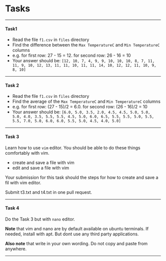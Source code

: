 # Tasks

---

#### Task1

- Read the file `f1.csv` in `files` directory
- Find the difference between the `Max TemperatureC` and `Min TemperatureC` columns
- e.g. for first row: 27 - 15 = 12. for second row: 26 - 16 = 10
- Your answer should be: `[12, 10, 7, 4, 9, 9, 10, 10, 10, 8, 7, 11, 11, 9, 10, 12, 13,
  11, 11, 10, 11, 11, 14, 10, 12, 12, 11, 10, 9, 8, 10]`

---

#### Task 2

- Read the file `f1.csv` in `files` directory
- Find the average of the `Max TemperatureC` and `Min TemperatureC` columns
- e.g. for first row: (27 - 15)/2 = 6.0. for second row: (26 - 16)/2 = 10
- Your answer should
  be: `[6.0, 5.0, 3.5, 2.0, 4.5, 4.5, 5.0, 5.0, 5.0, 4.0, 3.5, 5.5, 5.5, 4.5, 5.0, 6.0, 6.5, 5.5, 5.5, 5.0, 5.5, 5.5, 7.0, 5.0, 6.0, 6.0, 5.5, 5.0, 4.5, 4.0, 5.0]`

----

#### Task 3

Learn how to use `vim` editor. You should be able to do these things comfortably with vim.

- create and save a file with vim
- edit and save a file with vim

Your submission for this task should the steps for how to create and save a fil with vim editor.

Submit t3.txt and t4.txt in one pull request.

----

#### Task 4

Do the Task 3 but with `nano` editor.

**Note** that vim and nano are by default available on ubuntu terminals. If needed, install with apt. But dont
use any third party applications.

**Also note** that write in your own wording. Do not copy and paste from anywhere.

----


